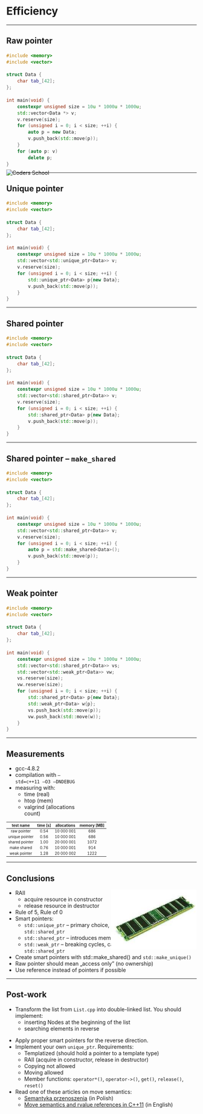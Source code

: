 ﻿# Efficiency

<div class="multicolumn" style="height: 400px; position: relative;">
<div class="col">
    <div style="position: absolute; bottom: 0">
        <img height=200 data-src="img/logo.png" src="img/logo.png" alt="Coders School" class="plain" style="margin-bottom: 0">
    </div>
</div>

<div class="col">
</div>

___

## Raw pointer

```cpp
#include <memory>
#include <vector>

struct Data {
    char tab_[42];
};

int main(void) {
    constexpr unsigned size = 10u * 1000u * 1000u;
    std::vector<Data *> v;
    v.reserve(size);
    for (unsigned i = 0; i < size; ++i) {
        auto p = new Data;
        v.push_back(std::move(p));
    }
    for (auto p: v)
        delete p;
}
```

___

## Unique pointer

```cpp
#include <memory>
#include <vector>

struct Data {
    char tab_[42];
};

int main(void) {
    constexpr unsigned size = 10u * 1000u * 1000u;
    std::vector<std::unique_ptr<Data>> v;
    v.reserve(size);
    for (unsigned i = 0; i < size; ++i) {
        std::unique_ptr<Data> p{new Data};
        v.push_back(std::move(p));
    }
}
```

___

## Shared pointer

```cpp
#include <memory>
#include <vector>

struct Data {
    char tab_[42];
};

int main(void) {
    constexpr unsigned size = 10u * 1000u * 1000u;
    std::vector<std::shared_ptr<Data>> v;
    v.reserve(size);
    for (unsigned i = 0; i < size; ++i) {
        std::shared_ptr<Data> p{new Data};
        v.push_back(std::move(p));
    }
}
```

___

## Shared pointer – `make_shared`

```cpp
#include <memory>
#include <vector>

struct Data {
    char tab_[42];
};

int main(void) {
    constexpr unsigned size = 10u * 1000u * 1000u;
    std::vector<std::shared_ptr<Data>> v;
    v.reserve(size);
    for (unsigned i = 0; i < size; ++i) {
        auto p = std::make_shared<Data>();
        v.push_back(std::move(p));
    }
}
```

___

## Weak pointer

```cpp
#include <memory>
#include <vector>

struct Data {
    char tab_[42];
};

int main(void) {
    constexpr unsigned size = 10u * 1000u * 1000u;
    std::vector<std::shared_ptr<Data>> vs;
    std::vector<std::weak_ptr<Data>> vw;
    vs.reserve(size);
    vw.reserve(size);
    for (unsigned i = 0; i < size; ++i) {
        std::shared_ptr<Data> p{new Data};
        std::weak_ptr<Data> w{p};
        vs.push_back(std::move(p));
        vw.push_back(std::move(w));
    }
}
```
<!-- .element: style="font-size: 50%" -->

___

## Measurements

<div class="multicolumn">
<div class="col" style="flex: none;width: 36%">

* <!-- .element: class="fragment fade-in" --> gcc-4.8.2
* <!-- .element: class="fragment fade-in" --> compilation with <code>–std=c++11 –O3 –DNDEBUG</code>
* <!-- .element: class="fragment fade-in" --> measuring with:
  * <!-- .element: class="fragment fade-in" --> time (real)
  * <!-- .element: class="fragment fade-in" --> htop (mem)
  * <!-- .element: class="fragment fade-in" --> valgrind (allocations count)

</div>
<div class="col" style="font-size: 70%">

| test name      | time [s] | allocations | memory [MB] |
|:--------------:|:--------:|:-----------:|:-----------:|
| raw pointer    | 0.54     | 10 000 001  | 686         |
| unique pointer | 0.56     | 10 000 001  | 686         |
| shared pointer | 1.00     | 20 000 001  | 1072        |
| make shared    | 0.76     | 10 000 001  | 914         |
| weak pointer   | 1.28     | 20 000 002  | 1222        |

</div>
</div>

___

## Conclusions

<div style="position: relative">

* <!-- .element: class="fragment fade-in" --> RAII
  * <!-- .element: class="fragment fade-in" --> acquire resource in constructor
  * <!-- .element: class="fragment fade-in" --> release resource in destructor
* <!-- .element: class="fragment fade-in" --> Rule of 5, Rule of 0
* <!-- .element: class="fragment fade-in" --> Smart pointers:
  * <!-- .element: class="fragment fade-in" --> <code>std::unique_ptr</code> – primary choice, no overhead, can convert to <code>std::shared_ptr</code>
  * <!-- .element: class="fragment fade-in" --> <code>std::shared_ptr</code> – introduces memory and runtime overhead
  * <!-- .element: class="fragment fade-in" --> <code>std::weak_ptr</code> – breaking cycles, can convert to/from <code>std::shared_ptr</code>
* <!-- .element: class="fragment fade-in" --> Create smart pointers with std::make_shared()</code> and <code>std::make_unique()</code>
* <!-- .element: class="fragment fade-in" --> Raw pointer should mean „access only” (no ownership)
* <!-- .element: class="fragment fade-in" --> Use reference instead of pointers if possible

<div style="position: absolute; top: 0; right: 0">
    <img src="img/ram.jpg" data-src="img/ram.jpg" alt="ram" class="plain">
</div>

</div>

___

## Post-work

* <!-- .element: class="fragment fade-in" style="margin-top: 10px" --> Transform the list from <code>List.cpp</code> into double-linked list. You should implement:
  * <!-- .element: class="fragment fade-in" --> inserting Nodes at the beginning of the list
  * <!-- .element: class="fragment fade-in" --> searching elements in reverse
<!-- Changed from "searching elements from the backward" "searching elements in reverse" -->
  * <!-- .element: class="fragment fade-in" --> Apply proper smart pointers for the reverse direction.
* <!-- .element: class="fragment fade-in" style="margin-top: 10px" --> Implement your own <code>unique_ptr</code>. Requirements:
  * <!-- .element: class="fragment fade-in" --> Templatized (should hold a pointer to a template type)
  * <!-- .element: class="fragment fade-in" --> RAII (acquire in constructor, release in destructor)
  * <!-- .element: class="fragment fade-in" --> Copying not allowed
  * <!-- .element: class="fragment fade-in" --> Moving allowed
  * <!-- .element: class="fragment fade-in" --> Member functions: <code>operator*()</code>, <code>operator->()</code>, <code>get()</code>, <code>release()</code>, <code>reset()</code>
* <!-- .element: class="fragment fade-in" style="margin-top: 10px" --> Read one of these articles on move semantics:
  * <!-- .element: class="fragment fade-in" --> <a href="https://infotraining.bitbucket.io/cpp-11/move.html">Semantyka przenoszenia</a> (in Polish)
  * <!-- .element: class="fragment fade-in" --> <a href="https://www.cprogramming.com/c++11/rvalue-references-and-move-semantics-in-c++11.html">Move semantics and rvalue references in C++11</a> (in English)
